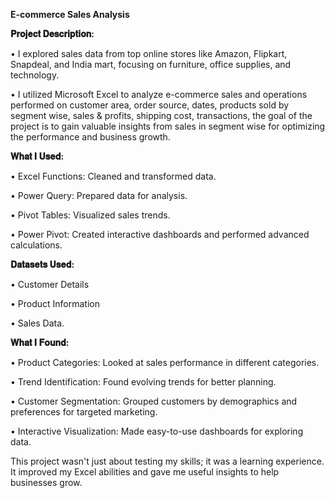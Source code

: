 ****E-commerce Sales Analysis****


**𝐏𝐫𝐨𝐣𝐞𝐜𝐭 𝐃𝐞𝐬𝐜𝐫𝐢𝐩𝐭𝐢𝐨𝐧:**

• I explored sales data from top online stores like Amazon, Flipkart, Snapdeal, and India mart, focusing on furniture, office supplies, and technology.  

• I utilized Microsoft Excel to analyze e-commerce sales and operations performed on customer area, order source, dates, products sold by segment wise, sales & profits, shipping cost, transactions, the goal of the project is to gain valuable insights from sales in segment wise for optimizing the performance and business growth.



**𝐖𝐡𝐚𝐭 𝐈 𝐔𝐬𝐞𝐝:**

• Excel Functions: Cleaned and transformed data.

• Power Query: Prepared data for analysis.

• Pivot Tables: Visualized sales trends.

• Power Pivot: Created interactive dashboards and performed advanced calculations.


**𝐃𝐚𝐭𝐚𝐬𝐞𝐭𝐬 𝐔𝐬𝐞𝐝:**

• Customer Details 

• Product Information  

• Sales Data.


**𝐖𝐡𝐚𝐭 𝐈 𝐅𝐨𝐮𝐧𝐝:**

• Product Categories: Looked at sales performance in different categories.

• Trend Identification: Found evolving trends for better planning.

• Customer Segmentation: Grouped customers by demographics and preferences for targeted marketing.

• Interactive Visualization: Made easy-to-use dashboards for exploring data.

This project wasn't just about testing my skills; it was a learning experience. It improved my Excel abilities and gave me useful insights to help businesses grow.
